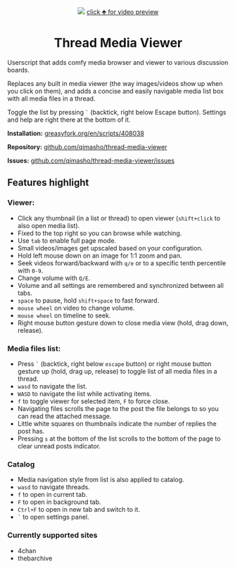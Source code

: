 <div align="center">
	<a href="https://www.webmshare.com/play/qdeW0"><img src="https://i.imgur.com/my5n3aK.gif"></a>
	<a href="https://www.webmshare.com/play/qdeW0">click 🡹 for video preview</a>
	<h1>Thread Media Viewer</h1>
</div>

Userscript that adds comfy media browser and viewer to various discussion boards.

Replaces any built in media viewer (the way images/videos show up when you click on them), and adds a concise and easily navigable media list box with all media files in a thread.

Toggle the list by pressing `` ` `` (backtick, right below Escape button). Settings and help are right there at the bottom of it.

**Installation:** [greasyfork.org/en/scripts/408038](https://greasyfork.org/en/scripts/408038-thread-media-viewer)

**Repository:** [github.com/qimasho/thread-media-viewer](https://github.com/qimasho/thread-media-viewer)

**Issues:** [github.com/qimasho/thread-media-viewer/issues](https://github.com/qimasho/thread-media-viewer/issues)

## Features highlight

### Viewer:
- Click any thumbnail (in a list or thread) to open viewer (`shift+click` to also open media list).
- Fixed to the top right so you can browse while watching.
- Use `tab` to enable full page mode.
- Small videos/images get upscaled based on your configuration.
- Hold left mouse down on an image for 1:1 zoom and pan.
- Seek videos forward/backward with `q/e` or to a specific tenth percentile with `0-9`.
- Change volume with `Q/E`.
- Volume and all settings are remembered and synchronized between all tabs.
- `space` to pause, hold `shift+space` to fast forward.
- `mouse wheel` on video to change volume.
- `mouse wheel` on timeline to seek.
- Right mouse button gesture down to close media view (hold, drag down, release).

### Media files list:
- Press `` ` `` (backtick, right below `escape` button) or right mouse button gesture up (hold, drag up, release) to toggle list of all media files in a thread.
- `wasd` to navigate the list.
- `WASD` to navigate the list while activating items.
- `f` to toggle viewer for selected item, `F` to force close.
- Navigating files scrolls the page to the post the file belongs to so you can read the attached message.
- Little white squares on thumbnails indicate the number of replies the post has.
- Pressing `s` at the bottom of the list scrolls to the bottom of the page to clear unread posts indicator.

### Catalog
- Media navigation style from list is also applied to catalog.
- `wasd` to navigate threads.
- `f` to open in current tab.
- `F` to open in background tab.
- `Ctrl+F` to open in new tab and switch to it.
- `` ` `` to open settings panel.

### Currently supported sites
- 4chan
- thebarchive
